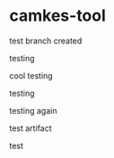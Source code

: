 # camkes-tool

test branch created

testing

cool testing

testing

testing again

test artifact

test
